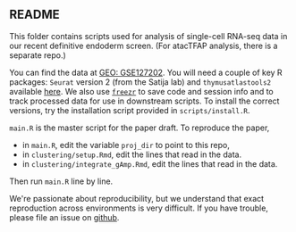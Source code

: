 ## README

This folder contains scripts used for analysis of single-cell RNA-seq data in our recent definitive endoderm screen. (For atacTFAP analysis, there is a separate repo.)

You can find the data at [GEO: GSE127202](https://www.ncbi.nlm.nih.gov/geo/query/acc.cgi?acc=GSE127202). You will need a couple of key R packages: `Seurat` version 2 (from the Satija lab) and `thymusatlastools2` available [here](https://github.com/maehrlab/thymusatlastools2). We also use [`freezr`](https://github.com/ekernf01/freezr) to save code and session info and to track processed data for use in downstream scripts. To install the correct versions, try the installation script provided in `scripts/install.R`.

`main.R` is the master script for the paper draft. To reproduce the paper, 

- in `main.R`, edit the variable `proj_dir` to point to this repo, 
- in `clustering/setup.Rmd`, edit the lines that read in the data. 
- in `clustering/integrate_gAmp.Rmd`, edit the lines that read in the data. 

Then run `main.R` line by line. 

We're passionate about reproducibility, but we understand that exact reproduction across environments is very difficult. If you have trouble, please file an issue on [github](www.github.com/maehrlab/de_screen_analysis).
